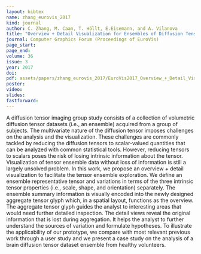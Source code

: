 ```yaml
---
layout: bibtex
name: zhang_eurovis_2017
kind: journal
author: C. Zhang, M. Caan, T. Höllt, E.Eisemann, and A. Vilanova
title: "Overview + Detail Visualization for Ensembles of Diffusion Tensors"
journal: Computer Graphics Forum (Proceedings of EuroVis)
page_start: 
page_end: 
volume: 36
issue: 3
year: 2017
doi: 
pdf: assets/papers/zhang_eurovis_2017/EuroVis2017_Overview_+_Detail_Visualization_for_Ensembles_of_Diffusion_Tensors.pdf
poster: 
video: 
slides: 
fastforward: 
---
```

A diffusion tensor imaging group study consists of a collection of volumetric diffusion tensor datasets (i.e., an ensemble) acquired from a group of subjects. The multivariate nature of the diffusion tensor imposes challenges on the analysis and the visualization. These challenges are commonly tackled by reducing the diffusion tensors to scalar-valued quantities that can be analyzed with common statistical tools. However, reducing tensors to scalars poses the risk of losing intrinsic information about the tensor. Visualization of tensor ensemble data without loss of information is still a largely unsolved problem. In this work, we propose an overview + detail visualization to facilitate the tensor ensemble exploration. We define an ensemble representative tensor and variations in terms of the three intrinsic tensor properties (i.e., scale, shape, and orientation) separately. The ensemble summary information is visually encoded into the newly designed aggregate tensor glyph which, in a spatial layout, functions as the overview. The aggregate tensor glyph guides the analyst to interesting areas that would need further detailed inspection. The detail views reveal the original information that is lost during aggregation. It helps the analyst to further understand the sources of variation and formulate hypotheses. To illustrate the applicability of our prototype, we compare with most relevant previous work through a user study and we present a case study on the analysis of a brain diffusion tensor dataset ensemble from healthy volunteers.